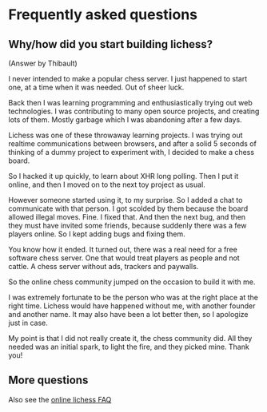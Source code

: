 # Frequently asked questions

## Why/how did you start building lichess?

(Answer by Thibault)

I never intended to make a popular chess server.
I just happened to start one, at a time when it was needed.
Out of sheer luck.

Back then I was learning programming and enthusiastically trying out web technologies.
I was contributing to many open source projects, and creating lots of them.
Mostly garbage which I was abandoning after a few days.

Lichess was one of these throwaway learning projects. I was trying out realtime
communications between browsers, and after a solid 5 seconds of thinking of
a dummy project to experiment with, I decided to make a chess board.

So I hacked it up quickly, to learn about XHR long polling. Then I put it online,
and then I moved on to the next toy project as usual.

However someone started using it, to my surprise. So I added a chat to communicate
with that person. I got scolded by them because the board allowed illegal moves.
Fine. I fixed that. And then the next bug, and then they must have invited some friends,
because suddenly there was a few players online. So I kept adding bugs and fixing them.

You know how it ended. It turned out, there was a real need for a free software chess server.
One that would treat players as people and not cattle. A chess server without ads, trackers and paywalls.

So the online chess community jumped on the occasion to build it with me.

I was extremely fortunate to be the person who was at the right place at the right time.
Lichess would have happened without me, with another founder and another name.
It may also have been a lot better then, so I apologize just in case.

My point is that I did not really create it, the chess community did. All they needed was an initial spark,
to light the fire, and they picked mine. Thank you!

## More questions

Also see the [online lichess FAQ](https://lichess.org/faq)
